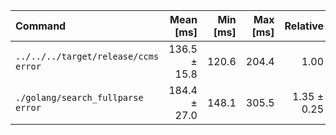 | Command | Mean [ms] | Min [ms] | Max [ms] | Relative |
|:---|---:|---:|---:|---:|
| `../../../target/release/ccms error` | 136.5 ± 15.8 | 120.6 | 204.4 | 1.00 |
| `./golang/search_fullparse error` | 184.4 ± 27.0 | 148.1 | 305.5 | 1.35 ± 0.25 |
